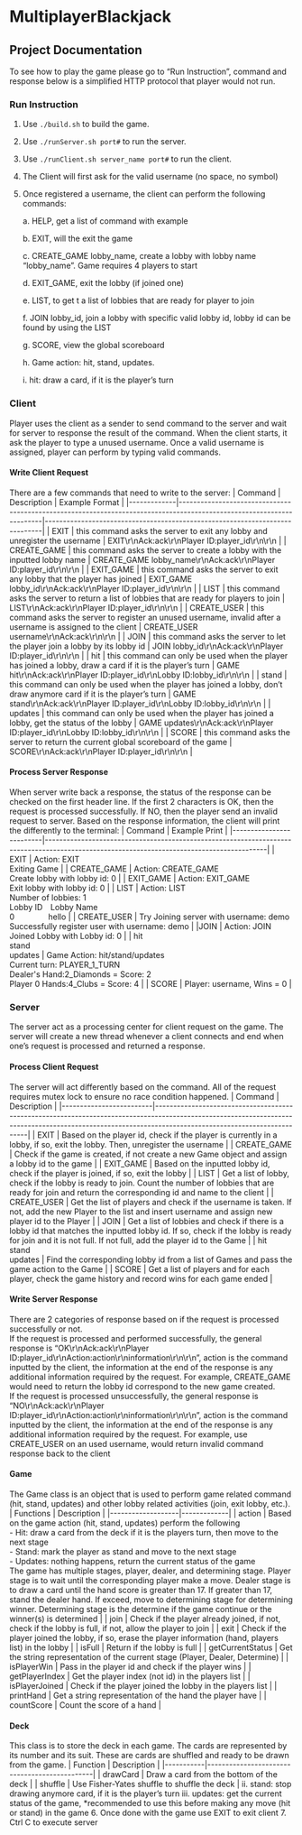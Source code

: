 # MultiplayerBlackjack

## Project Documentation
To see how to play the game please go to “Run Instruction”, command and response below is a simplified HTTP protocol that player would not run.

### Run Instruction
1.	Use `./build.sh` to build the game.
2.	Use `./runServer.sh port#` to run the server.
3.	Use `./runClient.sh server_name port#` to run the client.
4.	The Client will first ask for the valid username (no space, no symbol)
5.	Once registered a username, the client can perform the following commands:

    a.	HELP, get a list of command with example
  	
    b.	EXIT, will the exit the game
  	
  	c.	CREATE_GAME lobby_name, create a lobby with lobby name “lobby_name”. Game requires 4 players to start

  	d.	EXIT_GAME, exit the lobby (if joined one)

  	e.	LIST, to get t a list of lobbies that are ready for player to join

  	f.	JOIN lobby_id, join a lobby with specific valid lobby id, lobby id can be found by using the LIST

  	g.	SCORE, view the global scoreboard

  	h.	Game action: hit, stand, updates.

  	i.	hit: draw a card, if it is the player’s turn

### Client
Player uses the client as a sender to send command to the server and wait for server to response the result of the command. When the client starts, it ask the player to type a unused username. Once a valid username is assigned, player can perform by typing valid commands. 
#### Write Client Request
There are a few commands that need to write to the server:
| Command     |	Description                                                                                                          | Example Format                                                              |
|-------------|----------------------------------------------------------------------------------------------------------------------|-----------------------------------------------------------------------------|
| EXIT        | this command asks the server to exit any lobby and unregister the username                                           | EXIT\r\nAck:ack\r\nPlayer ID:player_id\r\n\r\n                              |
| CREATE_GAME | this command asks the server to create a lobby with the inputted lobby name                                          | CREATE_GAME lobby_name\r\nAck:ack\r\nPlayer ID:player_id\r\n\r\n            |
| EXIT_GAME   | this command asks the server to exit any lobby that the player has joined                                            | EXIT_GAME lobby_id\r\nAck:ack\r\nPlayer ID:player_id\r\n\r\n                |
| LIST        | this command asks the server to return a list of lobbies that are ready for players to join                          |	LIST\r\nAck:ack\r\nPlayer ID:player_id\r\n\r\n                             |
| CREATE_USER | this command asks the server to register an unused username, invalid after a username is assigned to the client      |	CREATE_USER username\r\nAck:ack\r\n\r\n                                    |
| JOIN        | this command asks the server to let the player join a lobby by its lobby id                                          |	JOIN lobby_id\r\nAck:ack\r\nPlayer ID:player_id\r\n\r\n                    |
| hit         | this command can only be used when the player has joined a lobby, draw a card if it is the player’s turn	           | GAME hit\r\nAck:ack\r\nPlayer ID:player_id\r\nLobby ID:lobby_id\r\n\r\n     |
| stand       | this command can only be used when the player has joined a lobby, don’t draw anymore card if it is the player’s turn | GAME stand\r\nAck:ack\r\nPlayer ID:player_id\r\nLobby ID:lobby_id\r\n\r\n   |
| updates     | this command can only be used when the player has joined a lobby, get the status of the lobby                      	 | GAME updates\r\nAck:ack\r\nPlayer ID:player_id\r\nLobby ID:lobby_id\r\n\r\n |
| SCORE       | this command asks the server to return the current global scoreboard of the game             	                       | SCORE\r\nAck:ack\r\nPlayer ID:player_id\r\n\r\n                             |

#### Process Server Response
When server write back a response, the status of the response can be checked on the first header line. If the first 2 characters is OK, then the request is processed successfully. If NO, then the player send an invalid request to server.
Based on the response information, the client will print the differently to the terminal:
| Command                 |	Example Print                                                                                                                             |
|-------------------------|-------------------------------------------------------------------------------------------------------------------------------------------|
| EXIT	                  | Action: EXIT<br>Exiting Game                                                                                                              |
| CREATE_GAME             |	Action: CREATE_GAME<br>Create lobby with lobby id: 0                                                                                      |
| EXIT_GAME               |	Action: EXIT_GAME<br>Exit lobby with lobby id: 0                                                                                          |
| LIST                    |	Action: LIST<br>Number of lobbies: 1<br>Lobby ID&emsp;Lobby Name<br>0&emsp;&emsp;&emsp;&emsp;&nbsp;hello                                  |
| CREATE_USER             |	Try Joining server with username: demo<br>Successfully register user with username: demo                                                  |
|JOIN                   	| Action: JOIN<br>Joined Lobby with Lobby id: 0                                                                                             |
| hit<br>stand<br>updates |	Game Action: hit/stand/updates<br>Current turn: PLAYER_1_TURN<br>Dealer's Hand:2_Diamonds = Score: 2<br>Player 0 Hands:4_Clubs = Score: 4 |
| SCORE                   |	Player: username, Wins = 0                                                                                                                |

### Server
The server act as a processing center for client request on the game. The server will create a new thread whenever a client connects and end when one’s request is processed and returned a response.

#### Process Client Request
The server will act differently based on the command. All of the request requires mutex lock to ensure no race condition happened.
| Command	                | Description                                                                                                                                                                                           |
|-------------------------|-------------------------------------------------------------------------------------------------------------------------------------------------------------------------------------------------------|
| EXIT	                  | Based on the player id, check if the player is currently in a lobby, if so, exit the lobby. Then, unregister the username                                                                             |
| CREATE_GAME	            | Check if the game is created, if not create a new Game object and assign a lobby id to the game                                                                                                       |
| EXIT_GAME             	| Based on the inputted lobby id, check if the player is joined, if so, exit the lobby                                                                                                                  |
| LIST	                  | Get a list of lobby, check if the lobby is ready to join. Count the number of lobbies that are ready for join and return the corresponding id and name to the client                                  |
| CREATE_USER	            | Get the list of players and check if the username is taken. If not, add the new Player to the list and insert username and assign new player id to the Player                                         |
| JOIN	                  | Get a list of lobbies and check if there is a lobby id that matches the inputted lobby id. If so, check if the lobby is ready for join and it is not full. If not full, add the player id to the Game |
| hit<br>stand<br>updates |	Find the corresponding lobby id from a list of Games and pass the game action to the Game                                                                                                             |
| SCORE                   |	Get a list of players and for each player, check the game history and record wins for each game ended                                                                                                 |

#### Write Server Response
There are 2 categories of response based on if the request is processed successfully or not.<br>If the request is processed and performed successfully, the general response is “OK\r\nAck:ack\r\nPlayer ID:player_id\r\nAction:action\r\ninformation\r\n\r\n”, action is the command inputted by the client, the information at the end of the response is any additional information required by the request. For example, CREATE_GAME would need to return the lobby id correspond to the new game created.
<br>If the request is processed unsuccessfully, the general response is “NO\r\nAck:ack\r\nPlayer ID:player_id\r\nAction:action\r\ninformation\r\n\r\n”, action is the command inputted by the client, the information at the end of the response is any additional information required by the request. For example, use CREATE_USER on an used username, would return invalid command response back to the client
#### Game
The Game class is an object that is used to perform game related command (hit, stand, updates) and other lobby related activities (join, exit lobby, etc.).
| Functions         |	Description |
|-------------------|-------------|
| action            |	Based on the game action (hit, stand, updates) perform the following<br>-	Hit: draw a card from the deck if it is the players turn, then move to the next stage<br>-	Stand: mark the player as stand and move to the next stage<br>-	Updates: nothing happens, return the current status of the game<br>The game has multiple stages, player, dealer, and determining stage. Player stage is to wait until the corresponding player make a move. Dealer stage is to draw a card until the hand score is greater than 17. If greater than 17, stand the dealer hand. If exceed, move to determining stage for determining winner. Determining stage is the determine if the game continue or the winner(s) is determined |
| join              |	Check if the player already joined, if not, check if the lobby is full, if not, allow the player to join |
| exit              |	Check if the player joined the lobby, if so, erase the player information (hand, players list) in the lobby |
| isFull	          | Return if the lobby is full |
| getCurrentStatus	| Get the string representation of the current stage (Player, Dealer, Determine)	| 
| isPlayerWin	      | Pass in the player id and check if the player wins	| 
| getPlayerIndex	  | Get the player index (not id) in the players list	| 
| isPlayerJoined	  | Check if the player joined the lobby in the players list	| 
| printHand        	| Get a string representation of the hand the player have	| 
| countScore      	| Count the score of a hand	| 
#### Deck
This class is to store the deck in each game. The cards are represented by its number and its suit. These are cards are shuffled and ready to be drawn from the game.
| Function	| Description                                  |
|-----------|----------------------------------------------|
| drawCard  |	Draw a card from the bottom of the deck      |
| shuffle	  | Use Fisher-Yates shuffle to shuffle the deck |
ii.	stand: stop drawing anymore card, if it is the player’s turn
iii.	updates: get the current status of the game, *recommended to use this before making any move (hit or stand) in the game 
6.	Once done with the game use EXIT to exit client
7.	Ctrl C to execute server
